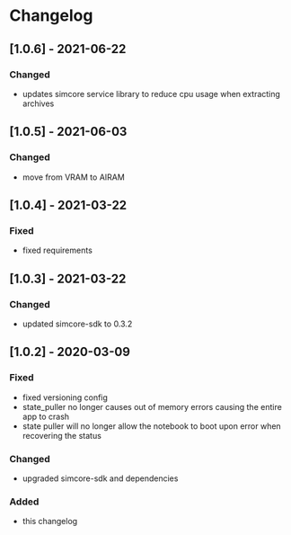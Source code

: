 # Changelog

## [1.0.6] - 2021-06-22
### Changed
- updates simcore service library to reduce cpu usage when extracting archives
## [1.0.5] - 2021-06-03
### Changed
 - move from VRAM to AIRAM

## [1.0.4] - 2021-03-22
### Fixed
- fixed requirements
## [1.0.3] - 2021-03-22
### Changed
- updated simcore-sdk to 0.3.2

## [1.0.2] - 2020-03-09
### Fixed
- fixed versioning config
- state_puller no longer causes out of memory errors causing the entire app to crash
- state puller will no longer allow the notebook to boot upon error when recovering the status
### Changed
- upgraded simcore-sdk and dependencies

### Added
- this changelog

